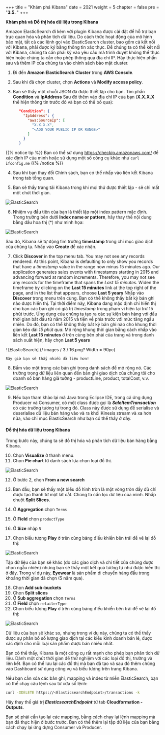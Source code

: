 +++
title = "Khám phá Kibana"
date = 2021
weight = 5
chapter = false
pre = "<b>3.5. </b>"
+++

**Khám phá và Đồ thị hóa dữ liệu trong Kibana**

Amazon ElasticSearch đi kèm với plugin Kibana được cài đặt để hỗ trợ bạn trực quan hóa và phân tích dữ liệu. Do cách thức hoạt động của mô hình bảo mật, tất cả các lệnh gọi vào ElasticSearch cluster, bao gồm cả kết nối với Kibana, phải được ký bằng thông tin xác thực. Để chúng ta có thể kết nối với Kibana, chúng ta cần phải ký vào yêu cầu mà trình duyệt không thể thực hiện hoặc chúng ta cần cho phép thông qua địa chỉ IP. Hãy thực hiện phần sau và thêm IP của chúng ta vào chính sách bảo mật cluster.

1. Đi đến **Amazon ElasticSearch Cluster** trong **AWS Console**.

2. Sau khi đã chọn cluster, chọn **Actions** và **Modify access policy**.

3. Bạn sẽ thấy một chuỗi JSON đã được thiết lập cho bạn. Tìm phần **Condition** và **IpAddress** Sau đó thêm vào địa chỉ IP của bạn (**X.X.X.X** thể hiện thông tin trước đó và bạn có thể bỏ qua):

```json
      "Condition": {
        "IpAddress": {
          "aws:SourceIp": [
            "X.X.X.X",
            "<ADD YOUR PUBLIC IP OR RANGE>"
          ]
        }
      }
```

{{% notice tip %}}
Bạn có thể sử dụng https://checkip.amazonaws.com/ để xác định IP của mình hoặc sử dụng một số công cụ khác như ```curl ifconfig.me```
{{% /notice %}}

4. Sau khi bạn thay đổi Chính sách, bạn có thể nhấp vào liên kết Kibana trong tab tổng quan. 

5. Bạn sẽ thấy trang tải Kibana trong khi mọi thứ được thiết lập - sẽ chỉ mất một chút thời gian.

![ElasticSearch](/images/3/14.png?width=90pc)

6. Nhiệm vụ đầu tiên của bạn là thiết lập một index pattern mặc định. Trong trường bên dưới **Index name or pattern**, hãy thay thế nội dung bằng dấu hoa thị (*) như minh họa:

![ElasticSearch](/images/3/15.png?width=90pc)

Sau đó, Kibana sẽ tự động tìm trường **timestamp** trong chỉ mục giao dịch của chúng ta. Nhấp vào **Create** để xác nhận.

7. Click **Discover** in the top menu tab. You may not see any records rendered. At this point, Kibana is defaulting to only show you records that have a *timestamp* value in the range now minus 15 minutes ago. Our application generates sales events with timestamps starting in 2015 and advancing forward at random increments. Therefore, you may not see any records for the timeframe that spans the *Last 15 minutes*. Widen the timeframe by clicking on the **Last 15 minutes** link at the top right of the page, and in the list that appears, choose **Last 5 years**
Nhấp vào **Discover** trong menu trên cùng. Bạn có thể không thấy bất kỳ bản ghi nào được hiển thị. Tại thời điểm này, Kibana đang mặc định chỉ hiển thị cho bạn các bản ghi có giá trị *timestamp* trong phạm vi hiện tại trừ 15 phút trước. Ứng dụng của chúng ta tạo ra các sự kiện bán hàng với dấu thời gian bắt đầu từ năm 2015 và tiến về phía trước với mức tăng ngẫu nhiên. Do đó, bạn có thể không thấy bất kỳ bản ghi nào cho khung thời gian kéo dài *15 phút qua*. Mở rộng khung thời gian bằng cách nhấp vào liên kết **Last 15 minutes** ở trên cùng bên phải của trang và trong danh sách xuất hiện, hãy chọn **Last 5 years**

! [ElasticSearch] (/ images / 3 / 16.png? Width = 90pc)

    Bây giờ bạn sẽ thấy nhiều dữ liệu hơn!

8. Bấm vào một trong các bản ghi trong danh sách để mở rộng nó. Các trường trong dữ liệu liên quan đến bản ghi giao dịch của chúng tôi cho doanh số bán hàng giả tưởng - productLine, product, totalCost, v.v.

![ElasticSearch](/images/3/17.png?width=90pc)

9. Nếu bạn tham khảo lại mã Java trong Eclipse IDE, trong cả ứng dụng Producer và Consumer, có một class được gọi là ***SaleItemTransaction*** có các trường tương tự trong đó. Class này được sử dụng để serialise và deserialise dữ liệu bán hàng vào và ra khỏi Kinesis stream và xa hơn nữa, vào chỉ mục ElasticSearch như bạn có thể thấy ở đây.

#### Đồ thị hóa dữ liệu trong Kibana
Trong bước này, chúng ta sẽ đồ thị hóa và phân tích dữ liệu bán hàng bằng Kibana.

10. Chọn **Visualize** ở thanh menu.
11. Chọn **Pie chart** từ danh sách lựa chọn loại đồ thị.

![ElasticSearch](/images/3/18.png?width=90pc)

12. Ở bước 2, chọn **From a new search**

13. Ban đầu, bạn sẽ thấy một biểu đồ hình tròn là một vòng tròn đầy đủ chỉ được tạo thành từ một lát cắt. Chúng ta cần lọc dữ liệu của mình. Nhấp chuột **Split Slices**.

14. Ở **Aggregation** chọn ```Terms```

15. Ở **Field** chọn ```productType```

16. Ở **Size** nhập ```5```

17. Chọn biểu tượng **Play** ở trên cùng bảng điều khiển bên trái để vẽ lại đồ thị:

![ElasticSearch](/images/3/19.png?width=90pc)
 
  Tập dữ liệu của bạn sẽ khác (do các giao dịch và chi tiết của chúng được chọn ngẫu nhiên) nhưng bạn sẽ thấy một kết quả tương tự như được hiển thị ở đây. Trong ví dụ này, **Eyewear** là sản phẩm di chuyển hàng đầu trong khoảng thời gian đã chọn (5 năm qua).

18. Chọn **Add sub-buckets**
19. Chọn **Split slices**
20. Ở **Sub aggregation** chọn ```Terms```
21. Ở **Field** chọn ```retailerType```
22. Chọn biểu tượng **Play** ở trên cùng bảng điều khiển bên trái để vẽ lại đồ thị:

![ElasticSearch](/images/3/20.png?width=90pc)

Dữ liệu của bạn sẽ khác so, nhưng trong ví dụ này, chúng ta có thể thấy được sự phân bố số lượng giao dịch tại các kiểu kinh doanh bán lẻ, được xác định cho mỗi loại sản phẩm được bán nhiều nhất.

Bạn có thể thấy, Kibana là một công cụ rất mạnh cho phép bạn phân tích dữ liệu. Dành một chút thời gian để thử nghiệm với các loại đồ thị, trường và liên kết. Bạn có thể lưu lại các đồ thị mà bạn đã tạo và sau đó thêm chúng vào Dashboard sử dụng công vụ và biểu tượng trên trang Kibana.

Nếu bạn cần xóa các bản ghi, mapping và index từ miền ElasticSearch, bạn có thể chạy câu lệnh sau từ cửa sổ lệnh:

```bash
curl -XDELETE https://<ElasticsearchEndpoint>/transactions -k
```

Hãy thay thế giá trị ***ElasticsearchEndpoint*** từ tab **Cloudformation - Outputs**.

Bạn sẽ phải cần tạo lại các mapping, bằng cách chạy lại lệnh mapping mà bạn đã thực hiện ở bước trước. Bạn có thể thêm lại tập dữ liệu của bạn bằng cách chạy lại ứng dựng Consumer và Producer.
